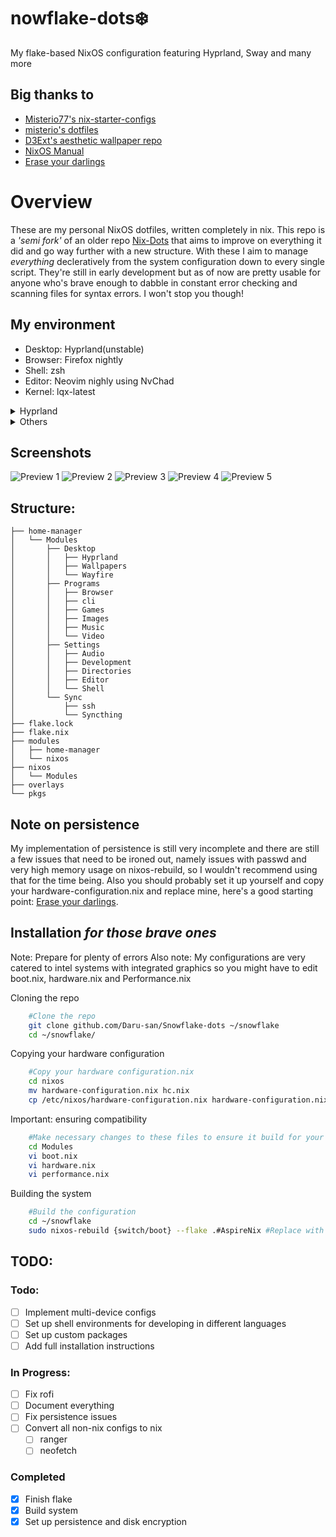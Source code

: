 nowflake-dots❄️ 
===============

My flake-based NixOS configuration featuring Hyprland, Sway and many more

## Big thanks to 
* [Misterio77's nix-starter-configs](https://github.com/Misterio77/nix-starter-configs "nix-starter-configs")
* [misterio's dotfiles](https://git.sr.ht/~misterio/nix-config "dots")
* [D3Ext's aesthetic wallpaper repo](https://github.com/D3Ext/aesthetic-wallpapers "walls")
* [NixOS Manual](https://nixos.org/manual/nixos/unstable/ "nix")
* [Erase your darlings](https://grahamc.com/blog/erase-your-darlings/ "persist")

# Overview
These are my personal NixOS dotfiles, written completely in nix.
This repo is a _'semi fork'_ of an older repo [Nix-Dots](https://github.com/Daru-san/Nix-Dots "Nix-Dots") that aims to improve on everything it did and go way further with a new structure.
With these I aim to manage _everything_ decleratively from the system configuration down to every single script. They're still in early development but as of now are pretty usable for anyone who's brave enough to dabble in constant error checking and scanning files for syntax errors. I won't stop you though!

## My environment 
* Desktop: Hyprland(unstable)
* Browser: Firefox nightly
* Shell: zsh
* Editor: Neovim nighly using NvChad
* Kernel: lqx-latest

 <details>
  <summary>Hyprland</summary>
    <ul>
        <li>Bar: waybar</li>
        <li>Launcher: fuzzel</li>
        <li>Terminal: kitty</li>
        <li>Monitor management: kanshi</li>
        <li>Media control: playerctl</li>
        <li>Idle: swayidle</li>
        <li>Lockscreen: swaylock</li>
        <li>Volume & brighness control: swayosd</li>
        <li>Clipboard: copyq/wl-clipboard</li>
        <li>Wallpapers: wpaperd</li>
    </ul>
</details>

 <details>
  <summary>Others</summary>
    <ul>
        <li>Audio effects: easyeffects</li>
        <li>Files: ranger/nautilus</li>
        <li>Music: Spotify with spicetify</li>
        <li>Minecraft: Prism-Launcher - <i>cracked</i></li>
        <li>Video: mpv with scripts</li>
        <li>Monitoring: Btop/Nvtop</li>
        <li>IO Scheduler: none/system76</li>
        <li>Systemd control: sysz</li>
        <li>Youtube: freetube</li>
        <li>Images: pqiv</li>
        <li>Markdown editing: glow</li>
        <li>Anime stream/download: ani-cli</li>
    </ul>
</details>

## Screenshots
![Preview 1](https://github.com/Daru-san/Snowflake-dots/blob/master/assets/prev1.png)
![Preview 2](https://github.com/Daru-san/Snowflake-dots/blob/master/assets/prev2.png)
![Preview 3](https://github.com/Daru-san/Snowflake-dots/blob/master/assets/prev3.png)
![Preview 4](https://github.com/Daru-san/Snowflake-dots/blob/master/assets/prev4.png)
![Preview 5](https://github.com/Daru-san/Snowflake-dots/blob/master/assets/prev5.png)

## Structure:
```
├── home-manager
│   └── Modules
│       ├── Desktop
│       │   ├── Hyprland
│       │   ├── Wallpapers
│       │   └── Wayfire
│       ├── Programs
│       │   ├── Browser
│       │   ├── cli
│       │   ├── Games
│       │   ├── Images
│       │   ├── Music
│       │   └── Video
│       ├── Settings
│       │   ├── Audio
│       │   ├── Development
│       │   ├── Directories
│       │   ├── Editor
│       │   └── Shell
│       └── Sync
│           ├── ssh
│           └── Syncthing
├── flake.lock
├── flake.nix
├── modules
│   ├── home-manager
│   └── nixos
├── nixos
│   └── Modules
├── overlays
└── pkgs
```
## Note on persistence
My implementation of persistence is still very incomplete and there are still a few issues that need to be ironed out, namely issues with passwd and very high memory usage on nixos-rebuild, so I wouldn't recommend using that for the time being. Also you should probably set it up yourself and copy your hardware-configuration.nix and replace mine, here's a good starting point: [Erase your darlings](https://grahamc.com/blog/erase-your-darlings/ "persist").

## Installation _for those brave ones_
Note: Prepare for plenty of errors
Also note: My configurations are very catered to intel systems with integrated graphics so you might have to edit boot.nix, hardware.nix and Performance.nix

Cloning the repo
```bash
    #Clone the repo   
    git clone github.com/Daru-san/Snowflake-dots ~/snowflake 
    cd ~/snowflake/ 
```

Copying your hardware configuration
```bash
    #Copy your hardware configuration.nix 
    cd nixos
    mv hardware-configuration.nix hc.nix
    cp /etc/nixos/hardware-configuration.nix hardware-configuration.nix 
```

Important: ensuring compatibility
```bash
    #Make necessary changes to these files to ensure it build for your specific system
    cd Modules
    vi boot.nix
    vi hardware.nix
    vi performance.nix
```
Building the system
```bash
    #Build the configuration
    cd ~/snowflake
    sudo nixos-rebuild {switch/boot} --flake .#AspireNix #Replace with hostname if you changed it
```
## TODO:

### Todo:
- [ ] Implement multi-device configs
- [ ] Set up shell environments for developing in different languages
- [ ] Set up custom packages
- [ ] Add full installation instructions

### In Progress:
- [ ] Fix rofi
- [ ] Document everything
- [ ] Fix persistence issues
- [ ] Convert all non-nix configs to nix
    - [ ] ranger
    - [ ] neofetch

### Completed
- [x] Finish flake
- [x] Build system
- [x] Set up persistence and disk encryption
